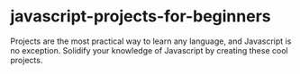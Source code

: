 # javascript-projects-for-beginners
Projects are the most practical way to learn any language, and Javascript is no exception. Solidify your knowledge of Javascript by creating these cool projects.
